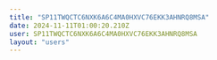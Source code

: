 ```yaml
---
title: "SP11TWQCTC6NXK6A6C4MA0HXVC76EKK3AHNRQ8MSA"
date: 2024-11-11T01:00:20.210Z
user: SP11TWQCTC6NXK6A6C4MA0HXVC76EKK3AHNRQ8MSA
layout: "users"
---
```

    